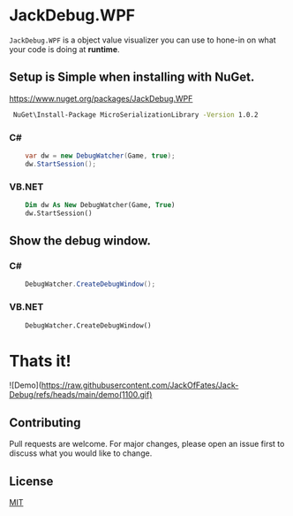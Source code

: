 # JackDebug.WPF
`JackDebug.WPF` is a object value visualizer you can use to hone-in on what your code is doing at **runtime**.

## Setup is **Simple** when installing with NuGet.
https://www.nuget.org/packages/JackDebug.WPF
```bash
 NuGet\Install-Package MicroSerializationLibrary -Version 1.0.2
```



### C#
```cs
    var dw = new DebugWatcher(Game, true);
    dw.StartSession();
```

### VB.NET
```vb
    Dim dw As New DebugWatcher(Game, True)
    dw.StartSession()
```


## Show the debug window.
### C#
```cs
    DebugWatcher.CreateDebugWindow();
```

### VB.NET
```vb
    DebugWatcher.CreateDebugWindow()
```

# Thats it!
![Demo](https://raw.githubusercontent.com/JackOfFates/Jack-Debug/refs/heads/main/demo(1100.gif)

## Contributing

Pull requests are welcome. For major changes, please open an issue first
to discuss what you would like to change.

## License

[MIT](https://choosealicense.com/licenses/mit/)
